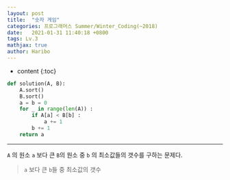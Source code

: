 ```yaml
---
layout: post
title:  "숫자 게임"
categories: 프로그래머스 Summer/Winter_Coding(~2018)
date:   2021-01-31 11:40:18 +0800
tags: Lv.3 
mathjax: true
author: Haribo
---
```


* content
{:toc}
```python
def solution(A, B):
    A.sort()
    B.sort()
    a = b = 0
    for _ in range(len(A)) :
        if A[a] < B[b] :
            a += 1
        b += 1
    return a
```

---

 `A` 의 원소 `a` 보다 큰 `B`의 원소 중  `b` 의 최소값들의 갯수를 구하는 문제다. 

> `a` 보다 큰 `b`들 중 최소값의 갯수

